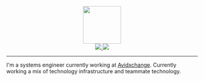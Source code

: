<div id="header" align="center">
  <img src="https://media.giphy.com/media/1F1p6zXsYyt8I/giphy.gif" width="100"/>
</div>

<div id="badgets" align="center">
  <a href="https://www.linkedin.com/in/mhartman121/">
    <img src="https://img.shields.io/badge/LinkedIn-blue?logo=linkedin&logoColor=white&style=for-the-badge">
  </a>
  <a href="https://thepc.co">
    <img src="https://img.shields.io/badge/Website-thepc.co-brightgreen?logo=googlechrome&logoColor=white&style=for-the-badge">
  </a>
</div>

---
I'm a systems engineer currently working at [Avidxchange][Avidxchange]. Currently working a mix of technology infrastructure and teammate technology.

[Avidxchange]:https://avidxchange.com
